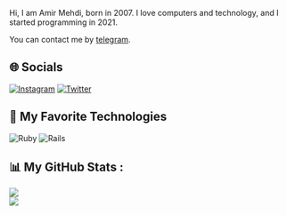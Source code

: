 Hi, I am Amir Mehdi, born in 2007. I love computers and technology, and I started programming in 2021.

You can contact me by [telegram](https://t.me/Khode_Fly).

## 🌐 Socials
[![Instagram](https://img.shields.io/badge/Instagram-%23E4405F.svg?logo=Instagram&logoColor=white)](https://instagram.com/KhodeFly) [![Twitter](https://img.shields.io/badge/Twitter-%231DA1F2.svg?logo=Twitter&logoColor=white)](https://twitter.com/KhodeFly) 

## 🔧 My Favorite Technologies
![Ruby](https://img.shields.io/badge/ruby-%23CC342D.svg?style=flat&logo=ruby&logoColor=white) ![Rails](https://img.shields.io/badge/rails-%23CC0000.svg?style=flat&logo=ruby-on-rails&logoColor=white)

## 📊 My GitHub Stats :
![](https://github-readme-stats.vercel.app/api?username=Khode-Fly&theme=omni&hide_border=true&include_all_commits=true&count_private=false)<br/>
![](https://github-readme-stats.vercel.app/api/top-langs/?username=Khode-Fly&theme=omni&hide_border=true&include_all_commits=true&count_private=false&layout=compact)
